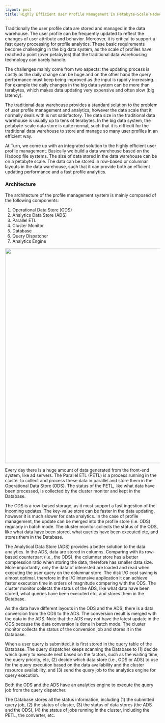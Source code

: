 ```yaml
---
layout: post
title: Highly Efficient User Profile Management in Petabyte-Scale Hadoop-based Data Warehouse
---
```


Traditionally the user profile data are stored and managed in the data warehouse. The user profile can be frequently updated to reflect the changes of user attribute and behavior. Moreover, it is critical to support a fast query processing for profile analytics.  These basic requirements become challenging in the big data system, as the scale of profiles have reached a point (over petabytes) that the traditional data warehousing technology can barely handle.  

The challenges mainly come from  two aspects: the updating process is costly as the daily change can be huge and on the other hand the query performance must keep being improved as the input is rapidly increasing. For example the daily changes in the big data system can be more than terabytes, which makes data updating very expensive and often slow (big latency). 

The traditional data warehouse provides a standard solution to the problem of user profile management and analytics, however the data scale that it normally deals with is not satisfactory. The data size in the traditional data warehouse is usually up to tens of terabytes. In the big data system, the petabyte-scale data store is quite normal, such that it is difficult for the traditional data warehouse to store and manage so many user profiles in an efficient way. 

At Turn, we come up with an integrated solution to the highly efficient user profile management.  Basically we build a data warehouse based on the Hadoop file systems. The size of data stored in the data warehouse can be on a petabyte scale. The data can be stored in row-based or columnar layouts in the data warehouse, such that it can provide both an efficient updating performance and a fast profile analytics.  

### Architecture

The architecture of the profile management system is mainly composed of the following components:

1. Operational Data Store (ODS)
2. Analytics Data Store (ADS)
3. Parallel ETL
4. Cluster Monitor
5. Database
6. Query Dispatcher
7. Analytics Engine


<img style="float: center" src="http://localhost:4000/public/OA.png" width=700x/> 

Every day there is a huge amount of data generated from the front-end system, like ad servers. The Parallel ETL (PETL) is a process running in the cluster to collect and process these data in parallel and store them in the Operational Data Store (ODS).  The status of the PETL, like what data have been processed, is collected by the cluster monitor and kept in the Database.

The ODS is a row-based storage, as it must support a fast ingestion of the incoming updates. The key-value store can be faster in the data updating, however it is much slower for data analytics. In the case of profile management, the update can be merged into the profile store (i.e. ODS) regularly in batch mode. The cluster monitor collects the status of the ODS, like what data have been stored, what queries have been executed etc, and stores them in the Database.

The Analytical Data Store (ADS) provides a better solution to the data analytics. In the ADS, data are stored in columns. Comparing with its row-based counterpart (i.e., the ODS), the columnar store has a better compression ratio when storing the data, therefore has smaller data size. More importantly, only the data of interested are loaded and read when executing the user query on the columnar store. The disk I/O cost saving is almost optimal, therefore in the I/O intensive application it can achieve faster execution time in orders of magnitude comparing with the ODS. The cluster monitor collects the status of the ADS, like what data have been stored, what queries have been executed etc, and stores them in the Database. 

As the data have different layouts in the ODS and the ADS, there is a data conversion from the ODS to the ADS. The conversion result is merged with the data in the ADS. Note that the ADS may not have the latest update in the ODS because the data conversion is done in batch mode.  The cluster monitor collects the status of the conversion job and stores it in the Database. 

When a user query is submitted, it is first stored in the query table of the Database. The query dispatcher keeps scanning the Database to (1) decide which query to execute next based on the factors, such as the waiting time, the query priority, etc, (2) decide which data store (i.e., ODS or ADS) to use for the query execution based on the data availability and the cluster resource availability, and (3) send the query job to the analytics engine for query execution. 

Both the ODS and the ADS have an analytics engine to execute the query job from the query dispatcher. 

The Database stores all the status information, including (1) the submitted query job, (2) the status of cluster, (3) the status of data stores (the ADS and the ODS), (4) the status of jobs running in the cluster, including the PETL, the converter, etc.
